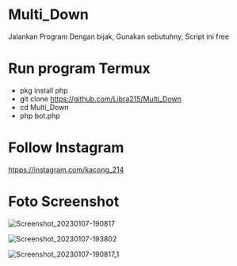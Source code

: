 # Multi_Down

Jalankan Program Dengan bijak, 
Gunakan sebutuhny, 
Script ini free

# Run program Termux

- pkg install php
- git clone https://github.com/Libra215/Multi_Down
- cd Multi_Down
- php bot.php

# Follow Instagram
[htpps://instagram.com/kacong_214](url)

# Foto Screenshot

![Screenshot_20230107-190817](https://user-images.githubusercontent.com/89371232/211150302-be9fedc9-865c-43c6-b091-caf4b9f18798.png)

![Screenshot_20230107-193802](https://user-images.githubusercontent.com/89371232/211151044-06783133-17b0-4a1d-b98d-3298e1599ed9.png)

![Screenshot_20230107-190817_1](https://user-images.githubusercontent.com/89371232/211150672-406bb461-152b-48ef-a0b9-7718887c0b03.png)


